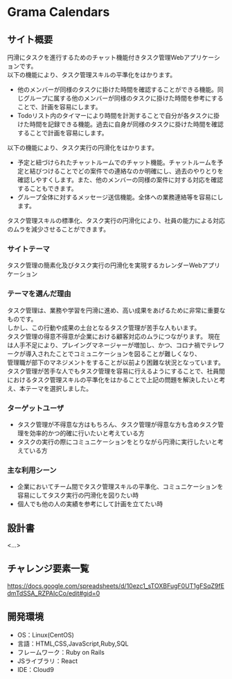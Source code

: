 # Grama Calendars

## サイト概要
円滑にタスクを進行するためのチャット機能付きタスク管理Webアプリケーションです。  
以下の機能により、タスク管理スキルの平準化をはかります。  
- 他のメンバーが同様のタスクに掛けた時間を確認することができる機能。同じグループに属する他のメンバーが同様のタスクに掛けた時間を参考にすることで、計画を容易にします。
- Todoリスト内のタイマーにより時間を計測することで自分が各タスクに掛けた時間を記録できる機能。過去に自身が同様のタスクに掛けた時間を確認することで計画を容易にします。  
  
以下の機能により、タスク実行の円滑化をはかります。
- 予定と紐づけられたチャットルームでのチャット機能。チャットルームを予定と結びつけることでどの案件での連絡なのか明確にし、過去のやりとりを確認しやすくします。また、他のメンバーの同様の案件に対する対応を確認することもできます。
- グループ全体に対するメッセージ送信機能。全体への業務連絡等を容易にします。

タスク管理スキルの標準化、タスク実行の円滑化により、社員の能力による対応のムラを減少させることができます。


### サイトテーマ
タスク管理の簡素化及びタスク実行の円滑化を実現するカレンダーWebアプリケーション

### テーマを選んだ理由
タスク管理は、業務や学習を円滑に進め、高い成果をあげるために非常に重要なものです。  
しかし、この行動や成果の土台となるタスク管理が苦手な人もいます。  
タスク管理の得意不得意が企業における顧客対応のムラにつながります。
現在は人手不足により、プレイングマネージャーが増加し、かつ、コロナ禍でテレワークが導入されたことでコミュニケーションを図ることが難しくなり、  
管理職が部下のマネジメントをすることが以前より困難な状況となっています。  
タスク管理が苦手な人でもタスク管理を容易に行えるようにすることで、社員間におけるタスク管理スキルの平準化をはかることで上記の問題を解決したいと考え、本テーマを選択しました。

### ターゲットユーザ
- タスク管理が不得意な方はもちろん、タスク管理が得意な方も含めタスク管理を効率的かつ的確に行いたいと考えている方
- タスクの実行の際にコミュニケーションをとりながら円滑に実行したいと考えている方

### 主な利用シーン
- 企業においてチーム間でタスク管理スキルの平準化、コミュニケーションを容易にしてタスク実行の円滑化を図りたい時
- 個人でも他の人の実績を参考にして計画を立てたい時

## 設計書
<...>

## チャレンジ要素一覧
https://docs.google.com/spreadsheets/d/10ezc1_sTOXBFugF0UT1gFSqZ9fEdmTdSSA_RZPAIcCo/edit#gid=0

## 開発環境
- OS：Linux(CentOS)
- 言語：HTML,CSS,JavaScript,Ruby,SQL
- フレームワーク：Ruby on Rails
- JSライブラリ：React
- IDE：Cloud9

